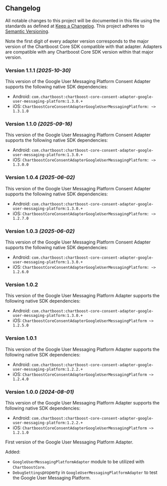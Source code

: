 ## Changelog
All notable changes to this project will be documented in this file using the standards as defined at [Keep a Changelog](https://keepachangelog.com/en/1.0.0/). This project adheres to [Semantic Versioning](https://semver.org/spec/v2.0.0).

Note the first digit of every adapter version corresponds to the major version of the Chartboost Core SDK compatible with that adapter. 
Adapters are compatible with any Chartboost Core SDK version within that major version.

### Version 1.1.1 *(2025-10-30)*
This version of the Google User Messaging Platform Consent Adapter supports the following native SDK dependencies:
  * Android: `com.chartboost:chartboost-core-consent-adapter-google-user-messaging-platform:1.3.0.+`
  * iOS: `ChartboostCoreConsentAdapterGoogleUserMessagingPlatform: ~> 1.3.1.0`

### Version 1.1.0 *(2025-09-16)*
This version of the Google User Messaging Platform Consent Adapter supports the following native SDK dependencies:
  * Android: `com.chartboost:chartboost-core-consent-adapter-google-user-messaging-platform:1.3.0.+`
  * iOS: `ChartboostCoreConsentAdapterGoogleUserMessagingPlatform: ~> 1.3.0.0`

### Version 1.0.4 *(2025-06-02)*
This version of the Google User Messaging Platform Consent Adapter supports the following native SDK dependencies:
  * Android: `com.chartboost:chartboost-core-consent-adapter-google-user-messaging-platform:1.3.0.+`
  * iOS: `ChartboostCoreConsentAdapterGoogleUserMessagingPlatform: ~> 1.2.7.0`

### Version 1.0.3 *(2025-06-02)*
This version of the Google User Messaging Platform Consent Adapter supports the following native SDK dependencies:
  * Android: `com.chartboost:chartboost-core-consent-adapter-google-user-messaging-platform:1.3.0.+`
  * iOS: `ChartboostCoreConsentAdapterGoogleUserMessagingPlatform: ~> 1.2.6.0`

### Version 1.0.2

This version of the Google User Messaging Platform Adapter supports the following native SDK dependencies:
* Android: `com.chartboost:chartboost-core-consent-adapter-google-user-messaging-platform:1.3.0.+`
* iOS: `ChartboostCoreConsentAdapterGoogleUserMessagingPlatform ~> 1.2.5.0` 

### Version 1.0.1

This version of the Google User Messaging Platform Adapter supports the following native SDK dependencies:
* Android: `com.chartboost:chartboost-core-consent-adapter-google-user-messaging-platform:1.2.2.+`
* iOS: `ChartboostCoreConsentAdapterGoogleUserMessagingPlatform ~> 1.2.4.0` 

### Version 1.0.0 *(2024-08-01)*
This version of the Google User Messaging Platform Adapter supports the following native SDK dependencies:
* Android: `com.chartboost:chartboost-core-consent-adapter-google-user-messaging-platform:1.2.2.+`
* iOS: `ChartboostCoreConsentAdapterGoogleUserMessagingPlatform ~> 1.2.1.0` 

First version of the Google User Messaging Platform Adapter.

Added: 

- `GoogleUserMessagingPlatformAdapter` module to be utilized with `ChartboostCore`.
- `DebugSettings`property in `GoogleUserMessagingPlatformAdapter` to test the Google User Messaging Platform.
